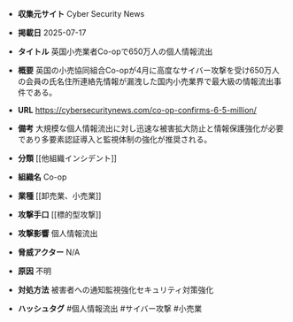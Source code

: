 - **収集元サイト**
Cyber Security News

- **掲載日**
2025-07-17

- **タイトル**
英国小売業者Co-opで650万人の個人情報流出

- **概要**
英国の小売協同組合Co-opが4月に高度なサイバー攻撃を受け650万人の会員の氏名住所連絡先情報が漏洩した国内小売業界で最大級の情報流出事件である。

- **URL**
https://cybersecuritynews.com/co-op-confirms-6-5-million/

- **備考**
大規模な個人情報流出に対し迅速な被害拡大防止と情報保護強化が必要であり多要素認証導入と監視体制の強化が推奨される。

- **分類**
[[他組織インシデント]]

- **組織名**
Co-op

- **業種**
[[卸売業、小売業]]

- **攻撃手口**
[[標的型攻撃]]

- **攻撃影響**
個人情報流出

- **脅威アクター**
N/A

- **原因**
不明

- **対処方法**
被害者への通知監視強化セキュリティ対策強化

- **ハッシュタグ**
#個人情報流出 #サイバー攻撃 #小売業
